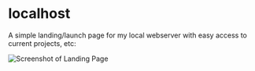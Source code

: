 <!--	Safwan Choudhury
		  @imsafwanc 		 -->

# localhost

A simple landing/launch page for my local webserver with easy access to current projects, etc:

![Screenshot of Landing Page](http://safwanc.com/github/localhost-repo.png)


